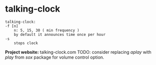 # talking-clock

```
talking-clock:
-f [n]
    n: 5, 15, 30 ( min frequency )
    by default it announces time once per hour
-s
    stops clock
```

**Project website:** talking-clock.com
TODO: consider replacing *aplay* with *play* from *sox* package for volume control option.
